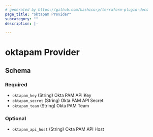 ```yaml
---
# generated by https://github.com/hashicorp/terraform-plugin-docs
page_title: "oktapam Provider"
subcategory: ""
description: |-
  
---
```


# oktapam Provider





<!-- schema generated by tfplugindocs -->
## Schema

### Required

- `oktapam_key` (String) Okta PAM API Key
- `oktapam_secret` (String) Okta PAM API Secret
- `oktapam_team` (String) Okta PAM Team

### Optional

- `oktapam_api_host` (String) Okta PAM API Host
